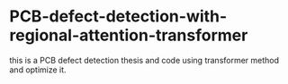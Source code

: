 # PCB-defect-detection-with-regional-attention-transformer
this is a PCB defect detection thesis and code using transformer method and optimize it.
